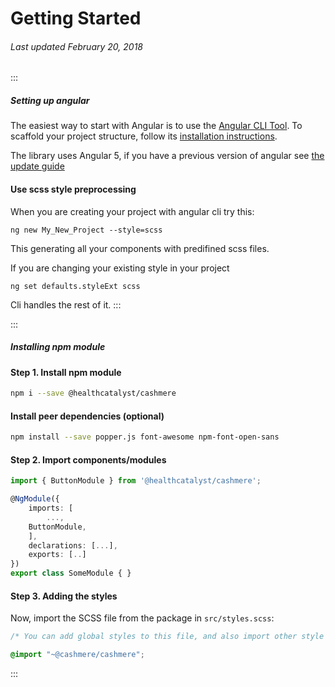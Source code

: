 # Getting Started
###### Last updated February 20, 2018

:::
##### Setting up angular
The easiest way to start with Angular is to use the [Angular CLI Tool](https://github.com/angular/angular-cli). To scaffold your project structure, follow its [installation instructions](https://github.com/angular/angular-cli#installation).

The library uses Angular 5, if you have a previous version of angular see [the update guide](https://angular-update-guide.firebaseapp.com/)

#### Use scss style preprocessing

When you are creating your project with angular cli try this:

`ng new My_New_Project --style=scss` 

This generating all your components with predifined scss files.

If you are changing your existing style in your project

`ng set defaults.styleExt scss`

Cli handles the rest of it.
:::

:::
##### Installing npm module
#### Step 1. Install npm module

```BASH
npm i --save @healthcatalyst/cashmere
```

#### Install peer dependencies (optional)

```BASH
npm install --save popper.js font-awesome npm-font-open-sans
```

#### Step 2. Import components/modules

```typescript
import { ButtonModule } from '@healthcatalyst/cashmere';

@NgModule({
    imports: [
        ...,
    ButtonModule,
    ],
    declarations: [...],
    exports: [..]
})
export class SomeModule { }
```
#### Step 3. Adding the styles

Now, import the SCSS file from the package in `src/styles.scss`:

```scss
/* You can add global styles to this file, and also import other style files */

@import "~@cashmere/cashmere";
```
:::
